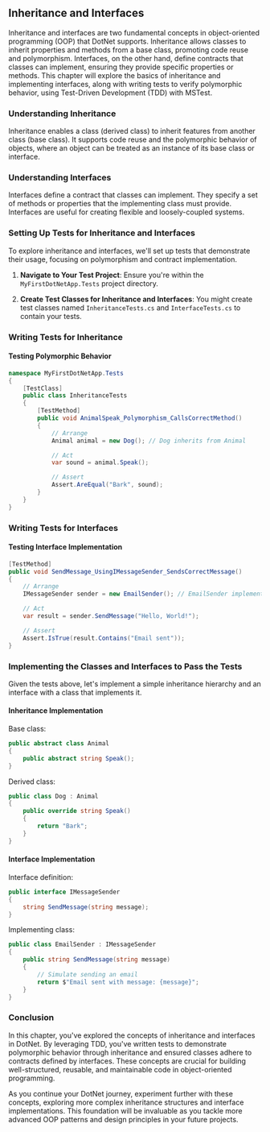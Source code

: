 ## Inheritance and Interfaces

Inheritance and interfaces are two fundamental concepts in object-oriented programming (OOP) that DotNet supports. Inheritance allows classes to inherit properties and methods from a base class, promoting code reuse and polymorphism. Interfaces, on the other hand, define contracts that classes can implement, ensuring they provide specific properties or methods. This chapter will explore the basics of inheritance and implementing interfaces, along with writing tests to verify polymorphic behavior, using Test-Driven Development (TDD) with MSTest.

### Understanding Inheritance

Inheritance enables a class (derived class) to inherit features from another class (base class). It supports code reuse and the polymorphic behavior of objects, where an object can be treated as an instance of its base class or interface.

### Understanding Interfaces

Interfaces define a contract that classes can implement. They specify a set of methods or properties that the implementing class must provide. Interfaces are useful for creating flexible and loosely-coupled systems.

### Setting Up Tests for Inheritance and Interfaces

To explore inheritance and interfaces, we'll set up tests that demonstrate their usage, focusing on polymorphism and contract implementation.

1. **Navigate to Your Test Project**: Ensure you're within the `MyFirstDotNetApp.Tests` project directory.

2. **Create Test Classes for Inheritance and Interfaces**: You might create test classes named `InheritanceTests.cs` and `InterfaceTests.cs` to contain your tests.

### Writing Tests for Inheritance

#### Testing Polymorphic Behavior

```csharp
namespace MyFirstDotNetApp.Tests
{
    [TestClass]
    public class InheritanceTests
    {
        [TestMethod]
        public void AnimalSpeak_Polymorphism_CallsCorrectMethod()
        {
            // Arrange
            Animal animal = new Dog(); // Dog inherits from Animal

            // Act
            var sound = animal.Speak();

            // Assert
            Assert.AreEqual("Bark", sound);
        }
    }
}
```

### Writing Tests for Interfaces

#### Testing Interface Implementation

```csharp
[TestMethod]
public void SendMessage_UsingIMessageSender_SendsCorrectMessage()
{
    // Arrange
    IMessageSender sender = new EmailSender(); // EmailSender implements IMessageSender

    // Act
    var result = sender.SendMessage("Hello, World!");

    // Assert
    Assert.IsTrue(result.Contains("Email sent"));
}
```

### Implementing the Classes and Interfaces to Pass the Tests

Given the tests above, let's implement a simple inheritance hierarchy and an interface with a class that implements it.

#### Inheritance Implementation

Base class:

```csharp
public abstract class Animal
{
    public abstract string Speak();
}
```

Derived class:

```csharp
public class Dog : Animal
{
    public override string Speak()
    {
        return "Bark";
    }
}
```

#### Interface Implementation

Interface definition:

```csharp
public interface IMessageSender
{
    string SendMessage(string message);
}
```

Implementing class:

```csharp
public class EmailSender : IMessageSender
{
    public string SendMessage(string message)
    {
        // Simulate sending an email
        return $"Email sent with message: {message}";
    }
}
```

### Conclusion

In this chapter, you've explored the concepts of inheritance and interfaces in DotNet. By leveraging TDD, you've written tests to demonstrate polymorphic behavior through inheritance and ensured classes adhere to contracts defined by interfaces. These concepts are crucial for building well-structured, reusable, and maintainable code in object-oriented programming.

As you continue your DotNet journey, experiment further with these concepts, exploring more complex inheritance structures and interface implementations. This foundation will be invaluable as you tackle more advanced OOP patterns and design principles in your future projects.

